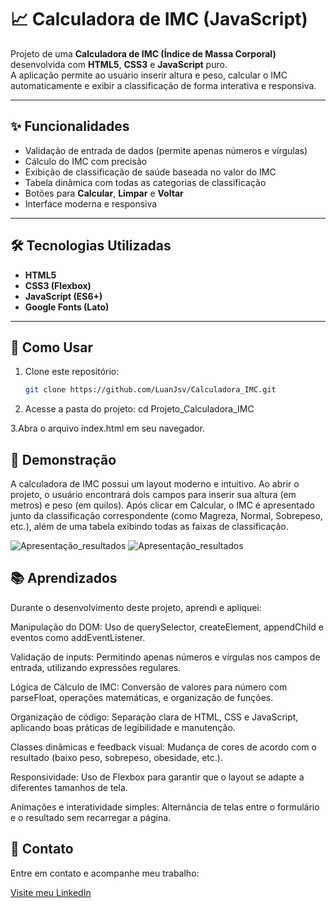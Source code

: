 # 📈 Calculadora de IMC (JavaScript)

Projeto de uma **Calculadora de IMC (Índice de Massa Corporal)** desenvolvida com **HTML5**, **CSS3** e **JavaScript** puro.  
A aplicação permite ao usuário inserir altura e peso, calcular o IMC automaticamente e exibir a classificação de forma interativa e responsiva.

---

## ✨ Funcionalidades

- Validação de entrada de dados (permite apenas números e vírgulas)
- Cálculo do IMC com precisão
- Exibição de classificação de saúde baseada no valor do IMC
- Tabela dinâmica com todas as categorias de classificação
- Botões para **Calcular**, **Limpar** e **Voltar**
- Interface moderna e responsiva

---

## 🛠️ Tecnologias Utilizadas

- **HTML5**
- **CSS3 (Flexbox)**
- **JavaScript (ES6+)**
- **Google Fonts (Lato)**

---

## 🎯 Como Usar

1. Clone este repositório:
   ```bash
   git clone https://github.com/LuanJsv/Calculadora_IMC.git


2. Acesse a pasta do projeto:
cd Projeto_Calculadora_IMC

3.Abra o arquivo index.html em seu navegador.

## 📸 Demonstração
A calculadora de IMC possui um layout moderno e intuitivo.
Ao abrir o projeto, o usuário encontrará dois campos para inserir sua altura (em metros) e peso (em quilos).
Após clicar em Calcular, o IMC é apresentado junto da classificação correspondente (como Magreza, Normal, Sobrepeso, etc.), além de uma tabela exibindo todas as faixas de classificação.

![Apresentação_resultados](./img/Apresentação_front.PNG)
![Apresentação_resultados](./img/resultadoFinal.PNG)

## 📚 Aprendizados
Durante o desenvolvimento deste projeto, aprendi e apliquei:

Manipulação do DOM: Uso de querySelector, createElement, appendChild e eventos como addEventListener.

Validação de inputs: Permitindo apenas números e vírgulas nos campos de entrada, utilizando expressões regulares.

Lógica de Cálculo de IMC: Conversão de valores para número com parseFloat, operações matemáticas, e organização de funções.

Organização de código: Separação clara de HTML, CSS e JavaScript, aplicando boas práticas de legibilidade e manutenção.

Classes dinâmicas e feedback visual: Mudança de cores de acordo com o resultado (baixo peso, sobrepeso, obesidade, etc.).

Responsividade: Uso de Flexbox para garantir que o layout se adapte a diferentes tamanhos de tela.

Animações e interatividade simples: Alternância de telas entre o formulário e o resultado sem recarregar a página.

## 📢 Contato
Entre em contato e acompanhe meu trabalho:

[Visite meu LinkedIn](https://www.linkedin.com/in/luan-dantas-553407272/)
